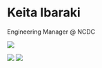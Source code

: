 # Keita Ibaraki

Engineering Manager @ NCDC 


![](http://github-profile-summary-cards.vercel.app/api/cards/profile-details?username=k-ibaraki&theme=tokyonight)

![](http://github-profile-summary-cards.vercel.app/api/cards/stats?username=k-ibaraki&theme=tokyonight) ![](http://github-profile-summary-cards.vercel.app/api/cards/most-commit-language?username=k-ibaraki&theme=tokyonight)
